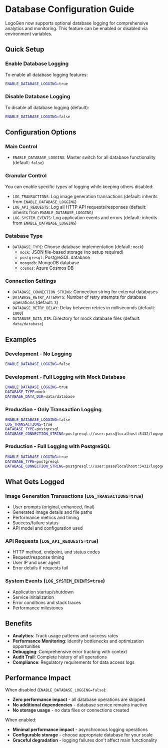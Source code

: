 # Database Configuration Guide

LogoGen now supports optional database logging for comprehensive analytics and monitoring. This feature can be enabled or disabled via environment variables.

## Quick Setup

### Enable Database Logging
To enable all database logging features:
```bash
ENABLE_DATABASE_LOGGING=true
```

### Disable Database Logging
To disable all database logging (default):
```bash
ENABLE_DATABASE_LOGGING=false
```

## Configuration Options

### Main Control
- `ENABLE_DATABASE_LOGGING`: Master switch for all database functionality (default: `false`)

### Granular Control
You can enable specific types of logging while keeping others disabled:

- `LOG_TRANSACTIONS`: Log image generation transactions (default: inherits from `ENABLE_DATABASE_LOGGING`)
- `LOG_API_REQUESTS`: Log all HTTP API requests/responses (default: inherits from `ENABLE_DATABASE_LOGGING`)
- `LOG_SYSTEM_EVENTS`: Log application events and errors (default: inherits from `ENABLE_DATABASE_LOGGING`)

### Database Type
- `DATABASE_TYPE`: Choose database implementation (default: `mock`)
  - `mock`: JSON file-based storage (no setup required)
  - `postgresql`: PostgreSQL database
  - `mongodb`: MongoDB database
  - `cosmos`: Azure Cosmos DB

### Connection Settings
- `DATABASE_CONNECTION_STRING`: Connection string for external databases
- `DATABASE_RETRY_ATTEMPTS`: Number of retry attempts for database operations (default: `3`)
- `DATABASE_RETRY_DELAY`: Delay between retries in milliseconds (default: `1000`)
- `DATABASE_DATA_DIR`: Directory for mock database files (default: `data/database`)

## Examples

### Development - No Logging
```bash
ENABLE_DATABASE_LOGGING=false
```

### Development - Full Logging with Mock Database
```bash
ENABLE_DATABASE_LOGGING=true
DATABASE_TYPE=mock
DATABASE_DATA_DIR=data/database
```

### Production - Only Transaction Logging
```bash
ENABLE_DATABASE_LOGGING=false
LOG_TRANSACTIONS=true
DATABASE_TYPE=postgresql
DATABASE_CONNECTION_STRING=postgresql://user:pass@localhost:5432/logogen
```

### Production - Full Logging with PostgreSQL
```bash
ENABLE_DATABASE_LOGGING=true
DATABASE_TYPE=postgresql
DATABASE_CONNECTION_STRING=postgresql://user:pass@localhost:5432/logogen
```

## What Gets Logged

### Image Generation Transactions (`LOG_TRANSACTIONS=true`)
- User prompts (original, enhanced, final)
- Generated image details and file paths
- Performance metrics and timing
- Success/failure status
- API model and configuration used

### API Requests (`LOG_API_REQUESTS=true`)
- HTTP method, endpoint, and status codes
- Request/response timing
- User IP and user agent
- Error details if requests fail

### System Events (`LOG_SYSTEM_EVENTS=true`)
- Application startup/shutdown
- Service initialization
- Error conditions and stack traces
- Performance milestones

## Benefits

- **Analytics**: Track usage patterns and success rates
- **Performance Monitoring**: Identify bottlenecks and optimization opportunities
- **Debugging**: Comprehensive error tracking with context
- **Audit Trail**: Complete history of all operations
- **Compliance**: Regulatory requirements for data access logs

## Performance Impact

When disabled (`ENABLE_DATABASE_LOGGING=false`):
- **Zero performance impact** - all database operations are skipped
- **No additional dependencies** - database service remains inactive
- **No storage usage** - no data files or connections created

When enabled:
- **Minimal performance impact** - asynchronous logging operations
- **Configurable storage** - choose appropriate database for your scale
- **Graceful degradation** - logging failures don't affect main functionality 